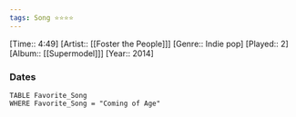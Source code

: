 ```yaml
---
tags: Song ⭐⭐⭐⭐ 
---
```

[Time:: 4:49]
[Artist:: [[Foster the People]]]
[Genre:: Indie pop]
[Played:: 2]
[Album:: [[Supermodel]]]
[Year:: 2014]
### Dates
````dataview
TABLE Favorite_Song
WHERE Favorite_Song = "Coming of Age"
````